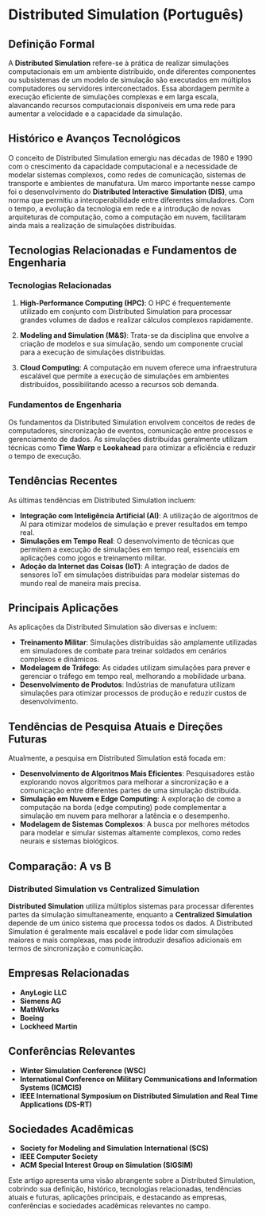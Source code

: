 # Distributed Simulation (Português)

## Definição Formal

A **Distributed Simulation** refere-se à prática de realizar simulações computacionais em um ambiente distribuído, onde diferentes componentes ou subsistemas de um modelo de simulação são executados em múltiplos computadores ou servidores interconectados. Essa abordagem permite a execução eficiente de simulações complexas e em larga escala, alavancando recursos computacionais disponíveis em uma rede para aumentar a velocidade e a capacidade da simulação.

## Histórico e Avanços Tecnológicos

O conceito de Distributed Simulation emergiu nas décadas de 1980 e 1990 com o crescimento da capacidade computacional e a necessidade de modelar sistemas complexos, como redes de comunicação, sistemas de transporte e ambientes de manufatura. Um marco importante nesse campo foi o desenvolvimento do **Distributed Interactive Simulation (DIS)**, uma norma que permitiu a interoperabilidade entre diferentes simuladores. Com o tempo, a evolução da tecnologia em rede e a introdução de novas arquiteturas de computação, como a computação em nuvem, facilitaram ainda mais a realização de simulações distribuídas.

## Tecnologias Relacionadas e Fundamentos de Engenharia

### Tecnologias Relacionadas

1. **High-Performance Computing (HPC)**: O HPC é frequentemente utilizado em conjunto com Distributed Simulation para processar grandes volumes de dados e realizar cálculos complexos rapidamente.
  
2. **Modeling and Simulation (M&S)**: Trata-se da disciplina que envolve a criação de modelos e sua simulação, sendo um componente crucial para a execução de simulações distribuídas.

3. **Cloud Computing**: A computação em nuvem oferece uma infraestrutura escalável que permite a execução de simulações em ambientes distribuídos, possibilitando acesso a recursos sob demanda.

### Fundamentos de Engenharia

Os fundamentos da Distributed Simulation envolvem conceitos de redes de computadores, sincronização de eventos, comunicação entre processos e gerenciamento de dados. As simulações distribuídas geralmente utilizam técnicas como **Time Warp** e **Lookahead** para otimizar a eficiência e reduzir o tempo de execução.

## Tendências Recentes

As últimas tendências em Distributed Simulation incluem:

- **Integração com Inteligência Artificial (AI)**: A utilização de algoritmos de AI para otimizar modelos de simulação e prever resultados em tempo real.
- **Simulações em Tempo Real**: O desenvolvimento de técnicas que permitem a execução de simulações em tempo real, essenciais em aplicações como jogos e treinamento militar.
- **Adoção da Internet das Coisas (IoT)**: A integração de dados de sensores IoT em simulações distribuídas para modelar sistemas do mundo real de maneira mais precisa.

## Principais Aplicações

As aplicações da Distributed Simulation são diversas e incluem:

- **Treinamento Militar**: Simulações distribuídas são amplamente utilizadas em simuladores de combate para treinar soldados em cenários complexos e dinâmicos.
- **Modelagem de Tráfego**: As cidades utilizam simulações para prever e gerenciar o tráfego em tempo real, melhorando a mobilidade urbana.
- **Desenvolvimento de Produtos**: Indústrias de manufatura utilizam simulações para otimizar processos de produção e reduzir custos de desenvolvimento.

## Tendências de Pesquisa Atuais e Direções Futuras

Atualmente, a pesquisa em Distributed Simulation está focada em:

- **Desenvolvimento de Algoritmos Mais Eficientes**: Pesquisadores estão explorando novos algoritmos para melhorar a sincronização e a comunicação entre diferentes partes de uma simulação distribuída.
- **Simulação em Nuvem e Edge Computing**: A exploração de como a computação na borda (edge computing) pode complementar a simulação em nuvem para melhorar a latência e o desempenho.
- **Modelagem de Sistemas Complexos**: A busca por melhores métodos para modelar e simular sistemas altamente complexos, como redes neurais e sistemas biológicos.

## Comparação: A vs B

### Distributed Simulation vs Centralized Simulation

**Distributed Simulation** utiliza múltiplos sistemas para processar diferentes partes da simulação simultaneamente, enquanto a **Centralized Simulation** depende de um único sistema que processa todos os dados. A Distributed Simulation é geralmente mais escalável e pode lidar com simulações maiores e mais complexas, mas pode introduzir desafios adicionais em termos de sincronização e comunicação.

## Empresas Relacionadas

- **AnyLogic LLC**
- **Siemens AG**
- **MathWorks**
- **Boeing**
- **Lockheed Martin**

## Conferências Relevantes

- **Winter Simulation Conference (WSC)**
- **International Conference on Military Communications and Information Systems (ICMCIS)**
- **IEEE International Symposium on Distributed Simulation and Real Time Applications (DS-RT)**

## Sociedades Acadêmicas

- **Society for Modeling and Simulation International (SCS)**
- **IEEE Computer Society**
- **ACM Special Interest Group on Simulation (SIGSIM)**

Este artigo apresenta uma visão abrangente sobre a Distributed Simulation, cobrindo sua definição, histórico, tecnologias relacionadas, tendências atuais e futuras, aplicações principais, e destacando as empresas, conferências e sociedades acadêmicas relevantes no campo.